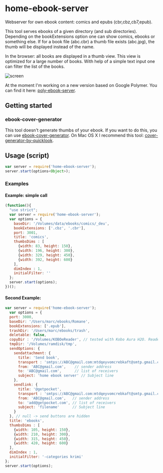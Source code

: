 # home-ebook-server

Webserver for own ebook content: comics and epubs (cbr,cbz,cb7,epub).

This tool serves ebooks of a given directory (and sub directories).
Depending on the bookExtensions option one can show comics, ebooks or something else. 
If for a book file (abc.cbr) a thumb file exists (abc.jpg), the thumb will be displayed instead of the name.

In the browser: all books are displayed in a thumb view. This view is optimized for a large number of books.
With help of a simple text input one can filter the list of the books.

![screen](https://cloud.githubusercontent.com/assets/11378781/13724806/e6c1cd10-e890-11e5-9a82-668d7517dd64.jpg)

At the moment I'm working on a new version based on Google Polymer. You can find it here: [poly-ebook-server](https://www.npmjs.com/package/poly-ebook-server).

## Getting started



### ebook-cover-generator
This tool doesn't generate thumbs of your ebook.
If you want to do this, you can use [ebook-cover-generator](https://www.npmjs.com/package/ebook-cover-generator).
On Mac OS X I recommend this tool: [cover-generator-by-quicklook](https://www.npmjs.com/package/cover-generator-by-quicklook).

## Usage (script)
```js
var server = require('home-ebook-server'); 
server.start(options<Object>);
```

### Examples

#### Example: simple call
```js
(function(){
  "use strict";
  var server = require('home-ebook-server');
  var options = {
    baseDir: '/Volumes/data/ebooks/comics/_deu',
    bookExtensions: ['.cbz', '.cbr'],
    port: 3001,
    title: 'comics',
    thumbsDims : [
      {width: 83, height: 150},
      {width: 196, height: 300},
      {width: 329, height: 450},
      {width: 392, height: 600}
    ],
    dimIndex : 1,
    initialFilter: ''
  };
  server.start(options);
})();
```
#### Second Example: 
```js
var server = require('home-ebook-server');
  var options = {
  port: 3000,
  baseDir: '/Users/marc/ebooks/Romane',
  bookExtensions: ['.epub'],
  trashDir: '/Users/marc/ebooks/trash',
  deletable: false,
  copyDir : '/Volumes/KOBOeReader', // tested with Kobo Aura H2O. Reader must be connected via USB.
  tmpDir: '/Volumes/ramdisk/tmp',
  sendOptions: {
    sendattachment: {
      title: 'Send book',
      transport : 'smtps://ABC@gmail.com:mtdqeyvomcrebkaft@smtp.gmail.com',
      from: 'ABC@gmail.com',    // sender address
      to: 'ABC@gmail.com',      // list of receivers
      subject: 'home ebook server' // Subject line
    },
    sendlink: {
      title: '@getpocket',
      transport : 'smtps://ABC@gmail.com:mtdqeyvomcrebkaft@smtp.gmail.com',
      from: 'ABC@gmail.com',   // sender address
      to: 'add@getpocket.com', // list of receivers
      subject: 'filename'      // Subject line
    }
  }, // null -> send buttons are hidden
  title: 'ebooks',
  thumbsDims : [
    {width: 105, height: 150},
    {width: 210, height: 300},
    {width: 315, height: 450},
    {width: 420, height: 600}
  ],
  dimIndex : 1,
  initialFilter: '-categories krimi'
};
server.start(options);
```

